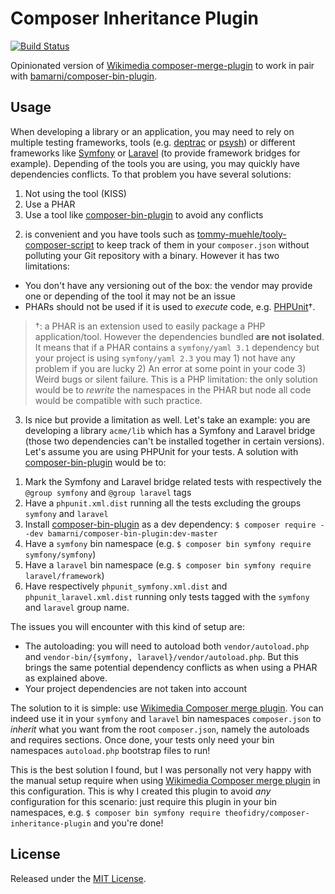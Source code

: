 # Composer Inheritance Plugin

[![Build Status](https://travis-ci.org/theofidry/composer-inheritance-plugin.svg?branch=master)](https://travis-ci.org/theofidry/composer-inheritance-plugin)

Opinionated version of [Wikimedia composer-merge-plugin][1] to work in pair with [bamarni/composer-bin-plugin][2].


## Usage

When developing a library or an application, you may need to rely on multiple testing frameworks, tools (e.g. 
[deptrac][3] or [psysh][4]) or different frameworks like [Symfony][5] or [Laravel][6] (to provide framework bridges for
example). Depending of the tools you are using, you may quickly have dependencies conflicts. To that problem you have
several solutions:

1. Not using the tool (KISS)
2. Use a PHAR
3. Use a tool like [composer-bin-plugin][2] to avoid any conflicts


2) is convenient and you have tools such as [tommy-muehle/tooly-composer-script][7] to keep track of them in your
`composer.json` without polluting your Git repository with a binary. However it has two limitations:

- You don't have any versioning out of the box: the vendor may provide one or depending of the tool it may not be an
issue
- PHARs should not be used if it is used to *execute* code, e.g. [PHPUnit][8]†.

>†: a PHAR is an extension used to easily package a PHP application/tool. However the dependencies bundled **are not
isolated**. It means that if a PHAR contains a `symfony/yaml 3.1` dependency but your project is using
`symfony/yaml 2.3` you may 1) not have any problem if you are lucky 2) An error at some point in your code 3) Weird
 bugs or silent failure. This is a PHP limitation: the only solution would be to *rewrite* the namespaces in the PHAR
 but node all code would be compatible with such practice.
 
 3) Is nice but provide a limitation as well. Let's take an example: you are developing a library `acme/lib` which has
 a Symfony and Laravel bridge (those two dependencies can't be installed together in certain versions). Let's assume you
 are using PHPUnit for your tests. A solution with [composer-bin-plugin][2] would be to:
 
1. Mark the Symfony and Laravel bridge related tests with respectively the `@group symfony` and `@group laravel` tags
2. Have a `phpunit.xml.dist` running all the tests excluding the groups `symfony` and `laravel`
3. Install [composer-bin-plugin][2] as a dev dependency: `$ composer require --dev bamarni/composer-bin-plugin:dev-master`
4. Have a `symfony` bin namespace (e.g. `$ composer bin symfony require symfony/symfony`)
5. Have a `laravel` bin namespace (e.g. `$ composer bin symfony require laravel/framework`)
6. Have respectively `phpunit_symfony.xml.dist` and `phpunit_laravel.xml.dist` running only tests tagged with the
`symfony` and `laravel` group name.
 
The issues you will encounter with this kind of setup are:

- The autoloading: you will need to autoload both `vendor/autoload.php` and
`vendor-bin/{symfony, laravel}/vendor/autoload.php`. But this brings the same potential dependency conflicts as when
using a PHAR as explained above.
- Your project dependencies are not taken into account

The solution to it is simple: use [Wikimedia Composer merge plugin][1]. You can indeed use it in your `symfony` and
`laravel` bin namespaces `composer.json` to *inherit* what you want from the root `composer.json`, namely the autoloads
and requires sections. Once done, your tests only need your bin namespaces `autoload.php` bootstrap files to run!

This is the best solution I found, but I was personally not very happy with the manual setup require when using
[Wikimedia Composer merge plugin][1] in this configuration. This is why I created this plugin to avoid *any*
configuration for this scenario: just require this plugin in your bin namespaces, e.g.
`$ composer bin symfony require theofidry/composer-inheritance-plugin` and you're done!


## License

Released under the [MIT License](LICENSE).


[1]: https://github.com/wikimedia/composer-merge-plugin
[2]: https://github.com/bamarni/composer-bin-plugin
[3]: https://github.com/sensiolabs-de/deptrac
[4]: https://github.com/bobthecow/psysh
[5]: https://symfony.com
[6]: https://laravel.com
[7]: https://github.com/tommy-muehle/tooly-composer-script
[8]: https://phpunit.de/
